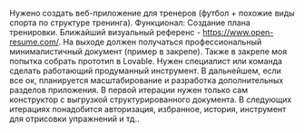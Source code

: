 Нужено создать веб-приложение для тренеров (футбол + похожие виды спорта по структуре тренинга).
Функционал: Создание плана тренировки.
Ближайший визуальный референс - https://www.open-resume.com/. На выходе должен получаться профессиональный минималистичный документ (пример в закрепе). Также в закрепе моя попытка собрать прототип в Lovable. Нужен специалист или команда сделать работающий продуманный инструмент. В дальнейшем, если все ок, планируется масштабирование и разработка дополнительных разделов приложения.
В первой итерации нужен только сам конструктор с выгрузкой структурированного документа. В следующих итерациях понадобится авторизация, избранное, история, инструмент для отрисовки упражнений и тд..